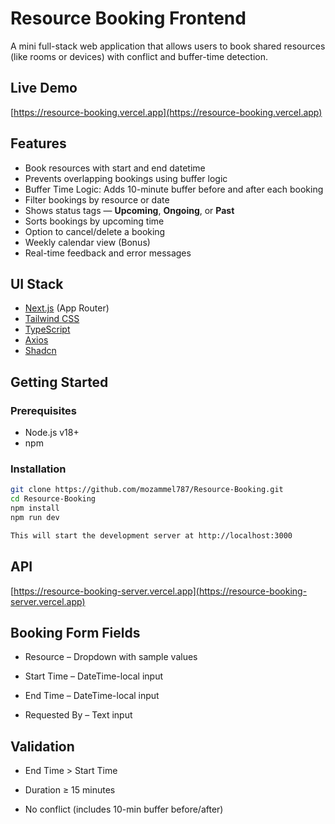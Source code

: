 # Resource Booking Frontend

A mini full-stack web application that allows users to book shared resources (like rooms or devices) with conflict and buffer-time detection.

##  Live Demo

 [https://resource-booking.vercel.app](https://resource-booking.vercel.app)

##  Features

-  Book resources with start and end datetime
-  Prevents overlapping bookings using buffer logic
-  Buffer Time Logic: Adds 10-minute buffer before and after each booking
-  Filter bookings by resource or date
-  Shows status tags — **Upcoming**, **Ongoing**, or **Past**
-  Sorts bookings by upcoming time
-  Option to cancel/delete a booking
-  Weekly calendar view (Bonus)
-  Real-time feedback and error messages

## UI Stack

- [Next.js](https://nextjs.org/) (App Router)
- [Tailwind CSS](https://tailwindcss.com/)
- [TypeScript](https://www.typescriptlang.org/)
- [Axios](https://axios-http.com/)
- [Shadcn](https://ui.shadcn.com/)

## Getting Started

### Prerequisites

- Node.js v18+
- npm

### Installation

```bash
git clone https://github.com/mozammel787/Resource-Booking.git
cd Resource-Booking
npm install
npm run dev

This will start the development server at http://localhost:3000

```

## API

[https://resource-booking-server.vercel.app](https://resource-booking-server.vercel.app)

## Booking Form Fields

- Resource – Dropdown with sample values

- Start Time – DateTime-local input

- End Time – DateTime-local input

- Requested By – Text input

## Validation

- End Time > Start Time

- Duration ≥ 15 minutes

- No conflict (includes 10-min buffer before/after)
